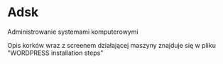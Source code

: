 # Adsk
Administrowanie systemami komputerowymi 

Opis korków wraz z screenem działającej maszyny znajduje się w pliku "WORDPRESS installation steps" 
